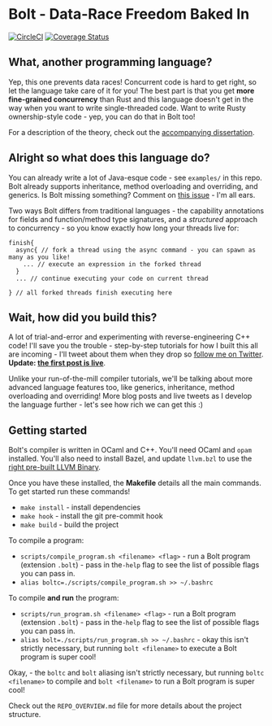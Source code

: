 # Bolt - Data-Race Freedom Baked In

[![CircleCI](https://circleci.com/gh/mukul-rathi/bolt/tree/master.svg?style=svg)](https://circleci.com/gh/mukul-rathi/bolt/tree/master)
[![Coverage Status](https://coveralls.io/repos/github/mukul-rathi/bolt/badge.svg?branch=master)](https://coveralls.io/github/mukul-rathi/bolt?branch=master)

## What, another programming language?

Yep, this one prevents data races! Concurrent code is hard to get right, so let the language take care of it for you! The best part is that you get **more fine-grained concurrency** than Rust and this language doesn't get in the way when you want to write single-threaded code. Want to write Rusty ownership-style code - yep, you can do that in Bolt too!

For a description of the theory, check out the [accompanying dissertation](https://github.com/mukul-rathi/bolt-dissertation).

## Alright so what does this language do?

You can already write a lot of Java-esque code - see `examples/` in this repo. Bolt already supports inheritance, method overloading and overriding, and generics. Is Bolt missing something? Comment on [this issue](https://github.com/mukul-rathi/bolt/issues/134) - I'm all ears.

Two ways Bolt differs from traditional languages - the capability annotations for fields and function/method type signatures, and a _structured_ approach to concurrency - so you know exactly how long your threads live for:

```
finish{
  async{ // fork a thread using the async command - you can spawn as many as you like!
    ... // execute an expression in the forked thread
  }
  ... // continue executing your code on current thread

} // all forked threads finish executing here
```

## Wait, how did you build this?

A lot of trial-and-error and experimenting with reverse-engineering C++ code! I'll save you the trouble - step-by-step tutorials for how I built this all are incoming - I'll tweet about them when they drop so [follow me on Twitter](https://twitter.com/mukulrathi_). **Update: [the first post is live](https://mukulrathi.netlify.app/create-your-own-programming-language/intro-to-compiler/)**.

Unlike your run-of-the-mill compiler tutorials, we'll be talking about more advanced language features too, like generics, inheritance, method overloading and overriding! More blog posts and live tweets as I develop the language further - let's see how rich we can get this :)

## Getting started

Bolt's compiler is written in OCaml and C++. You'll need OCaml and `opam` installed. You'll also need to install Bazel, and update `llvm.bzl` to use the [right pre-built LLVM Binary](https://releases.llvm.org/download.html).

Once you have these installed, the **Makefile** details all the main commands.
To get started run these commands!

- `make install` - install dependencies
- `make hook` - install the git pre-commit hook
- `make build` - build the project

To compile a program:

- `scripts/compile_program.sh <filename> <flag>` - run a Bolt program (extension `.bolt`) - pass in the`-help` flag to see the list of possible flags you can pass in.
- `alias boltc=./scripts/compile_program.sh >> ~/.bashrc`

To compile **and run** the program:

- `scripts/run_program.sh <filename> <flag>` - run a Bolt program (extension `.bolt`) - pass in the`-help` flag to see the list of possible flags you can pass in.
- `alias bolt=./scripts/run_program.sh >> ~/.bashrc` - okay this isn't strictly necessary, but running `bolt <filename>` to execute a Bolt program is super cool!

Okay, - the `boltc` and `bolt` aliasing isn't strictly necessary, but running `boltc <filename>` to compile and `bolt <filename>` to run a Bolt program is super cool!

Check out the `REPO_OVERVIEW.md` file for more details about the project structure.
